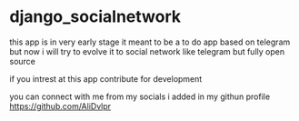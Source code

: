 # django_socialnetwork
this app is in very early stage
it meant to be a to do app based on telegram but now i will try to evolve it to social network like telegram 
but fully open source

if you intrest at this app contribute for development

you can connect with me from my socials i added in my githun profile
https://github.com/AliDvlpr
